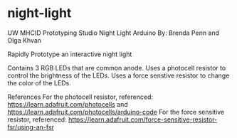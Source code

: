 # night-light
UW MHCID Prototyping Studio Night Light Arduino 
By: Brenda Penn and Olga Khvan

Rapidly Prototype an interactive night light

Contains 3 RGB LEDs that are common anode. 
Uses a photocell resistor to control the brightness of the LEDs.
Uses a force senstive resistor to change the color of the LEDs. 

References
For the photocell resistor, referenced: https://learn.adafruit.com/photocells and https://learn.adafruit.com/photocells/arduino-code
For the force sensitive resistor, referenced: https://learn.adafruit.com/force-sensitive-resistor-fsr/using-an-fsr
